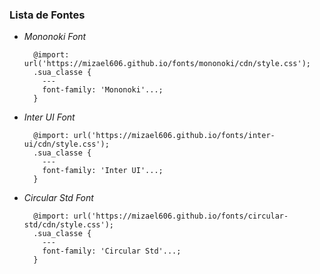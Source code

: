 ### Lista de Fontes

- *Mononoki Font*
  ```
    @import: url('https://mizael606.github.io/fonts/mononoki/cdn/style.css');
    .sua_classe {
      ---
      font-family: 'Mononoki'...;
    }
  ```

- *Inter UI Font*
  ```
    @import: url('https://mizael606.github.io/fonts/inter-ui/cdn/style.css');
    .sua_classe {
      ---
      font-family: 'Inter UI'...;
    }
  ```

- *Circular Std Font*
  ```
    @import: url('https://mizael606.github.io/fonts/circular-std/cdn/style.css');
    .sua_classe {
      ---
      font-family: 'Circular Std'...;
    }
  ```